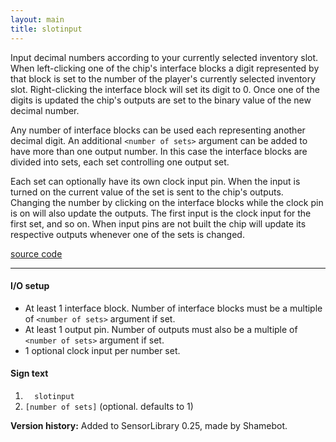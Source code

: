 ```yaml
---
layout: main
title: slotinput
---
```


Input decimal numbers according to your currently selected inventory slot.
When left-clicking one of the chip's interface blocks a digit represented by that block is set to the number of the player's currently selected inventory slot.
Right-clicking the interface block will set its digit to 0. Once one of the digits is updated the chip's outputs are set to the binary value of the new decimal number.

Any number of interface blocks can be used each representing another decimal digit. An additional `<number of sets>` argument can be added to have more than one output number. In this case the interface blocks are divided into sets, each set controlling one output set.

Each set can optionally have its own clock input pin. When the input is turned on the current value of the set is sent to the chip's outputs. Changing the number by clicking on the interface blocks while the clock pin is on will also update the outputs. The first input is the clock input for the first set, and so on. When input pins are not built the chip will update its respective outputs whenever one of the sets is changed.

[source code](https://github.com/eisental/SensorLibrary/blob/master/src/main/java/org/tal/sensorlibrary/slotinput.java)
    
* * *

#### I/O setup 
* At least 1 interface block. Number of interface blocks must be a multiple of `<number of sets>` argument if set.
* At least 1 output pin. Number of outputs must also be a multiple of `<number of sets>` argument if set.
* 1 optional clock input per number set.

#### Sign text
1. `   slotinput   `
2. ` [number of sets] ` (optional. defaults to 1)

__Version history:__ Added to SensorLibrary 0.25, made by Shamebot.
